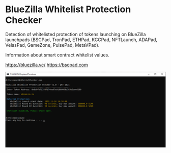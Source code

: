 # BlueZilla Whitelist Protection Checker

Detection of whitelisted protection of tokens launching on BlueZilla launchpads 
(BSCPad, TronPad, ETHPad, KCCPad, NFTLaunch, ADAPad, VelasPad, GameZone, PulsePad, MetaVPad).

Information about smart contract whitelist values.

https://bluezilla.vc/
https://bscpad.com

![alt text](https://github.com/prt1999/BluezillaWhitelist/blob/main/res/pic1.png)
